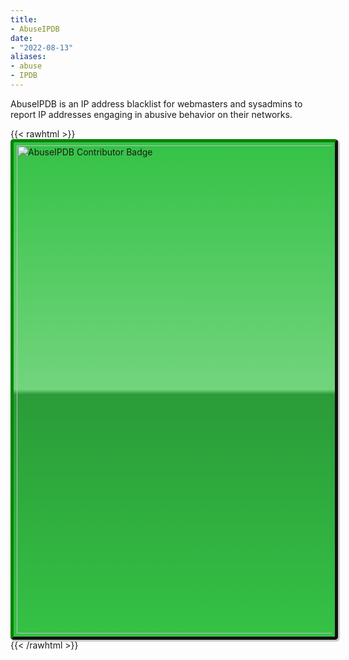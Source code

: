 ```yaml
---
title:
- AbuseIPDB
date:
- "2022-08-13"
aliases:
- abuse
- IPDB
---
```


AbuseIPDB is an IP address blacklist for webmasters and sysadmins to report IP addresses engaging in abusive behavior on their networks.

{{< rawhtml >}}
<a href="https://www.abuseipdb.com/user/67598" title="AbuseIPDB is an IP address blacklist for webmasters and sysadmins to report IP addresses engaging in abusive behavior on their networks">
<img src="https://www.abuseipdb.com/contributor/67598.svg" alt="AbuseIPDB Contributor Badge" style="width: 781px;border-radius: 5px;border-top: 5px solid #058403;border-right: 5px solid #111;border-bottom: 5px solid #111;border-left: 5px solid #058403;padding: 5px;background: #35c246 linear-gradient(rgba(255,255,255,0), rgba(255,255,255,.3) 50%, rgba(0,0,0,.2) 51%, rgba(0,0,0,0));padding: 5px;box-shadow: 2px 2px 1px 1px rgba(0, 0, 0, .2);">
</a>
{{< /rawhtml >}}
